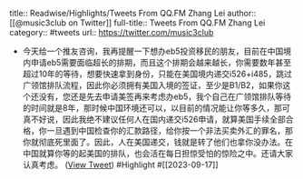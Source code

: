 title:: Readwise/Highlights/Tweets From QQ.FM Zhang Lei
author:: [[@music3club on Twitter]]
full-title:: Tweets From QQ.FM Zhang Lei
category:: #tweets
url:: https://twitter.com/music3club
- 今天给一个推友咨询，我再提醒一下想办eb5投资移民的朋友，目前在中国境内申请eb5需要面临超长的排期，而且这个排期会越来越长，你需要数年甚至超过10年的等待，想要快速拿到身份，只能在美国境内递交i526+i485，跳过广领馆排队流程，因此你必须拥有美国入境的签证，至少是B1/B2，如果你这个还没有，您还是先去申请美签再来考虑办eb5，我个自己在广领馆排队等待的时间就是8年，那时候中国环境还可以，以目前的情况能让你等多久，那可真不好说，因此我绝不建议任何人在国内递交i526申请，就算美国手续全部合格，你一旦遇到中国检查你的汇款路径，给你按一个非法买卖外汇的罪名，那你就彻底死里面了。因此，人在美国递交，钱就是转了他们也拿你没办法。在中国就算你等的起美国的排队，也会活在每日担惊受怕的惊险之中。还请大家认真考虑。 ([View Tweet](https://twitter.com/music3club/status/1703086347622486321)) #Highlight #[[2023-09-17]]